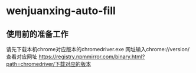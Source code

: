 # wenjuanxing-auto-fill
## 使用前的准备工作
请先下载本机chrome对应版本的chromedriver.exe
网址输入chrome://version/查看对应网址
https://registry.npmmirror.com/binary.html?path=chromedriver/下载对应的版本
